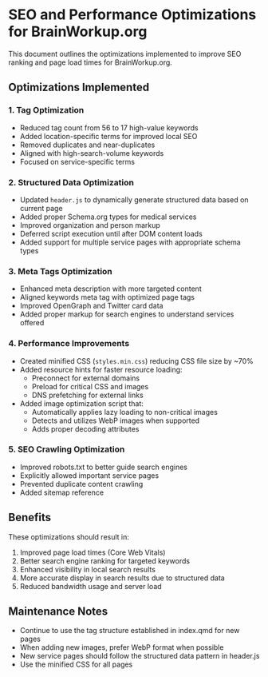 # SEO and Performance Optimizations for BrainWorkup.org

This document outlines the optimizations implemented to improve SEO ranking and page load times for BrainWorkup.org.

## Optimizations Implemented

### 1. Tag Optimization
- Reduced tag count from 56 to 17 high-value keywords
- Added location-specific terms for improved local SEO
- Removed duplicates and near-duplicates
- Aligned with high-search-volume keywords
- Focused on service-specific terms

### 2. Structured Data Optimization
- Updated `header.js` to dynamically generate structured data based on current page
- Added proper Schema.org types for medical services
- Improved organization and person markup
- Deferred script execution until after DOM content loads
- Added support for multiple service pages with appropriate schema types

### 3. Meta Tags Optimization
- Enhanced meta description with more targeted content
- Aligned keywords meta tag with optimized page tags
- Improved OpenGraph and Twitter card data
- Added proper markup for search engines to understand services offered

### 4. Performance Improvements
- Created minified CSS (`styles.min.css`) reducing CSS file size by ~70%
- Added resource hints for faster resource loading:
  - Preconnect for external domains
  - Preload for critical CSS and images
  - DNS prefetching for external links
- Added image optimization script that:
  - Automatically applies lazy loading to non-critical images
  - Detects and utilizes WebP images when supported
  - Adds proper decoding attributes

### 5. SEO Crawling Optimization
- Improved robots.txt to better guide search engines
- Explicitly allowed important service pages
- Prevented duplicate content crawling
- Added sitemap reference

## Benefits

These optimizations should result in:
1. Improved page load times (Core Web Vitals)
2. Better search engine ranking for targeted keywords
3. Enhanced visibility in local search results
4. More accurate display in search results due to structured data
5. Reduced bandwidth usage and server load

## Maintenance Notes

- Continue to use the tag structure established in index.qmd for new pages
- When adding new images, prefer WebP format when possible
- New service pages should follow the structured data pattern in header.js
- Use the minified CSS for all pages
